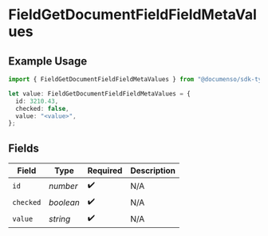 # FieldGetDocumentFieldFieldMetaValues

## Example Usage

```typescript
import { FieldGetDocumentFieldFieldMetaValues } from "@documenso/sdk-typescript/models/operations";

let value: FieldGetDocumentFieldFieldMetaValues = {
  id: 3210.43,
  checked: false,
  value: "<value>",
};
```

## Fields

| Field              | Type               | Required           | Description        |
| ------------------ | ------------------ | ------------------ | ------------------ |
| `id`               | *number*           | :heavy_check_mark: | N/A                |
| `checked`          | *boolean*          | :heavy_check_mark: | N/A                |
| `value`            | *string*           | :heavy_check_mark: | N/A                |